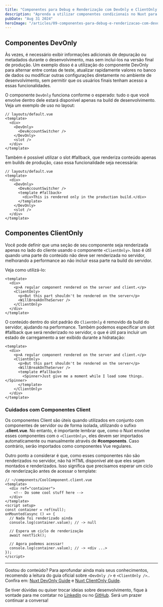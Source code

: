 ```yaml
---
title: "Componentes para Debug e Renderização com DevOnly e ClientOnly no Nuxt 3"
description: "Aprenda a utilizar componentes condicionais no Nuxt para otimizar seu ambiente de desenvolvimento e melhorar a performance da sua aplicação, exibindo informações de debug e renderizando conteúdo apenas no cliente. Descubra como garantir uma build mais eficiente e segura para seus usuários."
pubDate: "Aug 31 2024"
heroImage: "/articles/09-componentes-para-debug-e-renderizacao-com-devonly-e-clientonly-no-nuxt-3/hero.png"
---
```


## Componentes DevOnly

Às vezes, é necessário exibir informações adicionais de depuração ou metadados durante o desenvolvimento, mas sem incluí-los na versão final de produção. Um exemplo disso é a utilização do componente DevOnly para alternar entre contas de teste, atualizar rapidamente valores no banco de dados ou modificar outras configurações diretamente no ambiente de desenvolvimento, sem permitir que os usuários finais tenham acesso a essas funcionalidades.

O componente `DevOnly` funciona conforme o esperado: tudo o que você envolve dentro dele estará disponível apenas na build de desenvolvimento. Veja um exemplo de uso no layout:

```vue
// layouts/default.vue
<template>
  <div>
    <DevOnly>
      <DevAccountSwitcher />
    </DevOnly>
    <slot />
  </div>
</template>
```

Também é possível utilizar o slot #fallback, que renderiza conteúdo apenas em builds de produção, caso essa funcionalidade seja necessária:

```vue
// layouts/default.vue
<template>
  <div>
    <DevOnly>
      <DevAccountSwitcher />
      <template #fallback>
        <div>This is rendered only in the production build.</div>
      </template>
    </DevOnly>
    <slot />
  </div>
</template>
```

## Componentes ClientOnly

Você pode definir que uma seção de seu componente seja renderizada apenas no lado do cliente usando o componente `<ClientOnly>`. Isso é útil quando uma parte do conteúdo não deve ser renderizada no servidor, melhorando a performance ao não incluir essa parte na build do servidor.

Veja como utilizá-lo:

```vue
<template>
  <div>
    <p>A regular component rendered on the server and client.</p>
    <ClientOnly>
      <p>But this part shouldn't be rendered on the server</p>
      <WillBreakOnTheServer />
    </ClientOnly>
  </div>
</template>
```

O conteúdo dentro do slot padrão do `ClientOnly` é removido da build do servidor, ajudando na performance. Também podemos especificar um slot #fallback que será renderizado no servidor, o que é útil para incluir um estado de carregamento a ser exibido durante a hidratação:

```vue
<template>
  <div>
    <p>A regular component rendered on the server and client.</p>
    <ClientOnly>
      <p>But this part shouldn't be rendered on the server</p>
      <WillBreakOnTheServer />
      <template #fallback>
        <Spinner>Just give me a moment while I load some things.</Spinner>
      </template>
    </ClientOnly>
  </div>
</template>
```

### Cuidados com Componentes Client

Os componentes Client são úteis quando utilizados em conjunto com componentes de servidor ou de forma isolada, utilizando o sufixo **.client.vue**. No entanto, é importante lembrar que, como o Nuxt envolve esses componentes com o `<ClientOnly>`, eles devem ser importados automaticamente ou manualmente através de **#components**. Caso contrário, serão importados como componentes Vue regulares.

Outro ponto a considerar é que, como esses componentes não são renderizados no servidor, não há HTML disponível até que eles sejam montados e renderizados. Isso significa que precisamos esperar um ciclo de renderização antes de acessar o template:

```vue
// ~/components/CoolComponent.client.vue
<template>
  <div ref="container">
    <!-- Do some cool stuff here -->
  </div>
</template>
<script setup>
const container = ref(null);
onMounted(async () => {
  // Nada foi renderizado ainda
  console.log(container.value); // -> null

  // Espera um ciclo de renderização
  await nextTick();

  // Agora podemos acessar!
  console.log(container.value); // -> <div ...>
});
</script>
```
--- 

Gostou do conteúdo? Para aprofundar ainda mais seus conhecimentos, recomendo a leitura do guia oficial sobre `<DevOnly />` e `<ClientOnly />`.. Confira em: <a href="https://nuxt.com/docs/api/components/dev-only" target="_blank">Nuxt DevOnly Guide</a> e <a href="https://nuxt.com/docs/api/components/client-only" target="_blank">Nuxt ClientOnly Guide</a>.

Se tiver dúvidas ou quiser trocar ideias sobre desenvolvimento, fique à vontade para me contatar no <a href="https://www.linkedin.com/in/gabrielcaiana/" target="_blank">LinkedIn</a> ou no <a href="http://github.com/gabrielcaiana" target="_blank">GitHub</a>. Será um prazer continuar a conversa!

